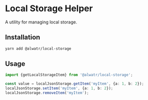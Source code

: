 # Local Storage Helper

A utility for managing local storage.

## Installation

```bash
yarn add @alwatr/local-storage
```

## Usage

```typescript
import {getLocalStorageItem} from '@alwatr/local-storage';

const value = localJsonStorage.getItem('myItem', {a: 1, b: 2});
localJsonStorage.setItem('myItem', {a: 1, b: 2});
localJsonStorage.removeItem('myItem');
```
